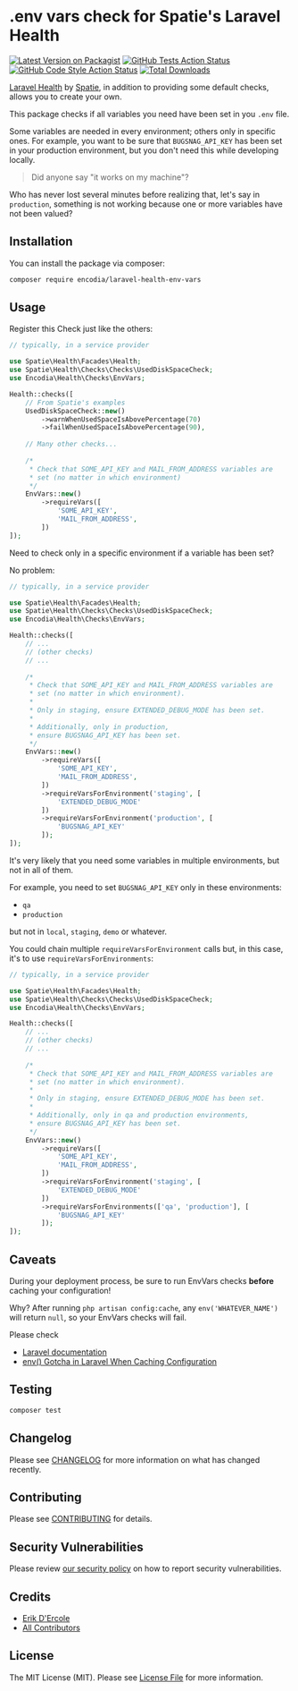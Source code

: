 # .env vars check for Spatie's Laravel Health

[![Latest Version on Packagist](https://img.shields.io/packagist/v/encodia/laravel-health-env-vars.svg?style=flat-square)](https://packagist.org/packages/encodia/laravel-health-env-vars)
[![GitHub Tests Action Status](https://img.shields.io/github/actions/workflow/status/encodia/laravel-health-env-vars/run-tests.yml?branch=main&label=tests&style=flat-square)](https://github.com/encodia/laravel-health-env-vars/actions?query=workflow%3Arun-tests+branch%3Amain)
[![GitHub Code Style Action Status](https://img.shields.io/github/actions/workflow/status/encodia/laravel-health-env-vars/fix-php-code-style-issues.yml?branch=main&label=code%20style&style=flat-square)](https://github.com/encodia/laravel-health-env-vars/actions?query=workflow%3A"Fix+PHP+code+style+issues"+branch%3Amain)
[![Total Downloads](https://img.shields.io/packagist/dt/encodia/laravel-health-env-vars.svg?style=flat-square)](https://packagist.org/packages/encodia/laravel-health-env-vars)

[Laravel Health](https://github.com/spatie/laravel-health) by [Spatie](https://spatie.be/),
in addition to providing some default checks, allows you to create your own.

This package checks if all variables you need have been set in you `.env` file.

Some variables are needed in every environment; others only in specific ones.
For example, you want to be sure that `BUGSNAG_API_KEY` has been set in your production
environment, but you don't need this while developing locally.

> Did anyone say "it works on my machine"?

Who has never lost several minutes before realizing that, let's say in `production`,
something is not working because one or more variables have not been valued?

## Installation

You can install the package via composer:

```bash
composer require encodia/laravel-health-env-vars
```

## Usage

Register this Check just like the others:

```php
// typically, in a service provider

use Spatie\Health\Facades\Health;
use Spatie\Health\Checks\Checks\UsedDiskSpaceCheck;
use Encodia\Health\Checks\EnvVars;

Health::checks([
    // From Spatie's examples
    UsedDiskSpaceCheck::new()
        ->warnWhenUsedSpaceIsAbovePercentage(70)
        ->failWhenUsedSpaceIsAbovePercentage(90),
        
    // Many other checks...
    
    /*
     * Check that SOME_API_KEY and MAIL_FROM_ADDRESS variables are
     * set (no matter in which environment)
     */
    EnvVars::new()
        ->requireVars([
            'SOME_API_KEY',
            'MAIL_FROM_ADDRESS',
        ])
]);
```

Need to check only in a specific environment if a variable has been set?

No problem:

```php
// typically, in a service provider

use Spatie\Health\Facades\Health;
use Spatie\Health\Checks\Checks\UsedDiskSpaceCheck;
use Encodia\Health\Checks\EnvVars;

Health::checks([
    // ...
    // (other checks)
    // ...
    
    /*
     * Check that SOME_API_KEY and MAIL_FROM_ADDRESS variables are
     * set (no matter in which environment).
     * 
     * Only in staging, ensure EXTENDED_DEBUG_MODE has been set.
     * 
     * Additionally, only in production,
     * ensure BUGSNAG_API_KEY has been set.
     */
    EnvVars::new()
        ->requireVars([
            'SOME_API_KEY',
            'MAIL_FROM_ADDRESS',
        ])
        ->requireVarsForEnvironment('staging', [
            'EXTENDED_DEBUG_MODE'
        ])
        ->requireVarsForEnvironment('production', [
            'BUGSNAG_API_KEY'
        ]);
]);
```

It's very likely that you need some variables in multiple environments, but not in all of them.

For example, you need to set `BUGSNAG_API_KEY` only in these environments:

- `qa`
- `production`

but not in `local`, `staging`, `demo` or whatever.

You could chain multiple `requireVarsForEnvironment` calls but, in this case, it's to use `requireVarsForEnvironments`:

```php
// typically, in a service provider

use Spatie\Health\Facades\Health;
use Spatie\Health\Checks\Checks\UsedDiskSpaceCheck;
use Encodia\Health\Checks\EnvVars;

Health::checks([
    // ...
    // (other checks)
    // ...
    
    /*
     * Check that SOME_API_KEY and MAIL_FROM_ADDRESS variables are
     * set (no matter in which environment).
     * 
     * Only in staging, ensure EXTENDED_DEBUG_MODE has been set.
     * 
     * Additionally, only in qa and production environments,
     * ensure BUGSNAG_API_KEY has been set.
     */
    EnvVars::new()
        ->requireVars([
            'SOME_API_KEY',
            'MAIL_FROM_ADDRESS',
        ])
        ->requireVarsForEnvironment('staging', [
            'EXTENDED_DEBUG_MODE'
        ])
        ->requireVarsForEnvironments(['qa', 'production'], [
            'BUGSNAG_API_KEY'
        ]);
]);
```

## Caveats

During your deployment process, be sure to run EnvVars checks **before**
caching your configuration!

Why? After running `php artisan config:cache`, any `env('WHATEVER_NAME')` will return `null`, so
your EnvVars checks will fail.

Please check

* [Laravel documentation](https://laravel.com/docs/9.x/configuration#configuration-caching)
* [env() Gotcha in Laravel When Caching Configuration](https://andy-carter.com/blog/env-gotcha-in-laravel-when-caching-configuration)

## Testing

```bash
composer test
```

## Changelog

Please see [CHANGELOG](CHANGELOG.md) for more information on what has changed recently.

## Contributing

Please see [CONTRIBUTING](.github/CONTRIBUTING.md) for details.

## Security Vulnerabilities

Please review [our security policy](../../security/policy) on how to report security vulnerabilities.

## Credits

- [Erik D'Ercole](https://github.com/eleftrik)
- [All Contributors](../../contributors)

## License

The MIT License (MIT). Please see [License File](LICENSE.md) for more information.

